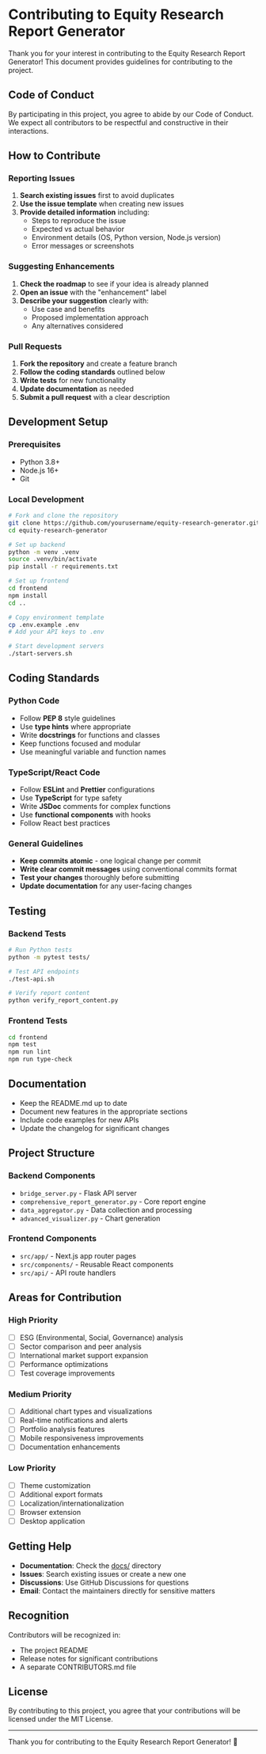 # Contributing to Equity Research Report Generator

Thank you for your interest in contributing to the Equity Research Report Generator! This document provides guidelines for contributing to the project.

## Code of Conduct

By participating in this project, you agree to abide by our Code of Conduct. We expect all contributors to be respectful and constructive in their interactions.

## How to Contribute

### Reporting Issues

1. **Search existing issues** first to avoid duplicates
2. **Use the issue template** when creating new issues
3. **Provide detailed information** including:
   - Steps to reproduce the issue
   - Expected vs actual behavior
   - Environment details (OS, Python version, Node.js version)
   - Error messages or screenshots

### Suggesting Enhancements

1. **Check the roadmap** to see if your idea is already planned
2. **Open an issue** with the "enhancement" label
3. **Describe your suggestion** clearly with:
   - Use case and benefits
   - Proposed implementation approach
   - Any alternatives considered

### Pull Requests

1. **Fork the repository** and create a feature branch
2. **Follow the coding standards** outlined below
3. **Write tests** for new functionality
4. **Update documentation** as needed
5. **Submit a pull request** with a clear description

## Development Setup

### Prerequisites
- Python 3.8+
- Node.js 16+
- Git

### Local Development

```bash
# Fork and clone the repository
git clone https://github.com/yourusername/equity-research-generator.git
cd equity-research-generator

# Set up backend
python -m venv .venv
source .venv/bin/activate
pip install -r requirements.txt

# Set up frontend  
cd frontend
npm install
cd ..

# Copy environment template
cp .env.example .env
# Add your API keys to .env

# Start development servers
./start-servers.sh
```

## Coding Standards

### Python Code
- Follow **PEP 8** style guidelines
- Use **type hints** where appropriate
- Write **docstrings** for functions and classes
- Keep functions focused and modular
- Use meaningful variable and function names

### TypeScript/React Code
- Follow **ESLint** and **Prettier** configurations
- Use **TypeScript** for type safety
- Write **JSDoc** comments for complex functions
- Use **functional components** with hooks
- Follow React best practices

### General Guidelines
- **Keep commits atomic** - one logical change per commit
- **Write clear commit messages** using conventional commits format
- **Test your changes** thoroughly before submitting
- **Update documentation** for any user-facing changes

## Testing

### Backend Tests
```bash
# Run Python tests
python -m pytest tests/

# Test API endpoints
./test-api.sh

# Verify report content
python verify_report_content.py
```

### Frontend Tests
```bash
cd frontend
npm test
npm run lint
npm run type-check
```

## Documentation

- Keep the README.md up to date
- Document new features in the appropriate sections
- Include code examples for new APIs
- Update the changelog for significant changes

## Project Structure

### Backend Components
- `bridge_server.py` - Flask API server
- `comprehensive_report_generator.py` - Core report engine
- `data_aggregator.py` - Data collection and processing
- `advanced_visualizer.py` - Chart generation

### Frontend Components
- `src/app/` - Next.js app router pages
- `src/components/` - Reusable React components
- `src/api/` - API route handlers

## Areas for Contribution

### High Priority
- [ ] ESG (Environmental, Social, Governance) analysis
- [ ] Sector comparison and peer analysis
- [ ] International market support expansion
- [ ] Performance optimizations
- [ ] Test coverage improvements

### Medium Priority
- [ ] Additional chart types and visualizations
- [ ] Real-time notifications and alerts
- [ ] Portfolio analysis features
- [ ] Mobile responsiveness improvements
- [ ] Documentation enhancements

### Low Priority
- [ ] Theme customization
- [ ] Additional export formats
- [ ] Localization/internationalization
- [ ] Browser extension
- [ ] Desktop application

## Getting Help

- **Documentation**: Check the [docs/](docs/) directory
- **Issues**: Search existing issues or create a new one
- **Discussions**: Use GitHub Discussions for questions
- **Email**: Contact the maintainers directly for sensitive matters

## Recognition

Contributors will be recognized in:
- The project README
- Release notes for significant contributions
- A separate CONTRIBUTORS.md file

## License

By contributing to this project, you agree that your contributions will be licensed under the MIT License.

---

Thank you for contributing to the Equity Research Report Generator! 🚀
